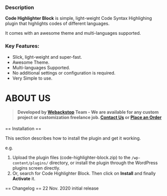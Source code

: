 ﻿
### Description ###

<strong>Code Highlighter Block</strong> is simple, light-weight Code Syntax Highlighing plugin that highlights codes of different languages.

It comes with an awesome theme and multi-languages supported. 

### Key Features: ###

* Slick, light-weight and super-fast.
* Awesome Theme.
* Multi-languages Supported.
* No additional settings or configuration is required. 
* Very Simple to use. 

# ABOUT US
> #### Developed by [Webackstop](https://webackstop.com) Team - We are available for any custom project or customization freelance job. [Contact Us](https://webackstop.com/contact) or [Place an Order](https://webackstop.com/place-order)


== Installation ==

This section describes how to install the plugin and get it working.

e.g.

1. Upload the plugin files (code-highlighter-block.zip) to the `/wp-content/plugins/` directory, or install the plugin through the WordPress plugins screen directly.
2. Or, search for Code Highlighter Block. Then click on **Install** and finally **Activate** it.

== Changelog ==
22 Nov. 2020 initial release 